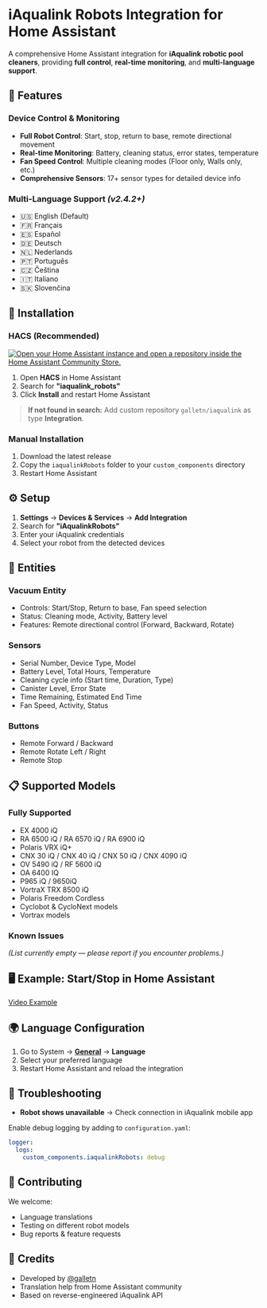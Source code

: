 # iAqualink Robots Integration for Home Assistant

A comprehensive Home Assistant integration for **iAqualink robotic pool cleaners**, providing **full control**, **real-time monitoring**, and **multi-language support**.

## 🌟 Features

### Device Control & Monitoring

* **Full Robot Control**: Start, stop, return to base, remote directional movement
* **Real-time Monitoring**: Battery, cleaning status, error states, temperature
* **Fan Speed Control**: Multiple cleaning modes (Floor only, Walls only, etc.)
* **Comprehensive Sensors**: 17+ sensor types for detailed device info

### Multi-Language Support *(v2.4.2+)*

* 🇺🇸 English (Default)
* 🇫🇷 Français
* 🇪🇸 Español
* 🇩🇪 Deutsch
* 🇳🇱 Nederlands
* 🇵🇹 Português
* 🇨🇿 Čeština
* 🇮🇹 Italiano
* 🇸🇰 Slovenčina

## 🚀 Installation

### HACS (Recommended)

[![Open your Home Assistant instance and open a repository inside the Home Assistant Community Store.](https://my.home-assistant.io/badges/hacs_repository.svg)](https://my.home-assistant.io/redirect/hacs_repository/?owner=galletn&repository=iaqualink&category=integration)

1. Open **HACS** in Home Assistant
2. Search for **"iaqualink_robots"**
3. Click **Install** and restart Home Assistant

> **If not found in search:** Add custom repository `galletn/iaqualink` as type **Integration**.

### Manual Installation

1. Download the latest release
2. Copy the `iaqualinkRobots` folder to your `custom_components` directory
3. Restart Home Assistant

## ⚙️ Setup

1. **Settings** → **Devices & Services** → **Add Integration**
2. Search for **"iAqualinkRobots"**
3. Enter your iAqualink credentials
4. Select your robot from the detected devices

## 📱 Entities

### Vacuum Entity

* Controls: Start/Stop, Return to base, Fan speed selection
* Status: Cleaning mode, Activity, Battery level
* Features: Remote directional control (Forward, Backward, Rotate)

### Sensors

* Serial Number, Device Type, Model
* Battery Level, Total Hours, Temperature
* Cleaning cycle info (Start time, Duration, Type)
* Canister Level, Error State
* Time Remaining, Estimated End Time
* Fan Speed, Activity, Status

### Buttons

* Remote Forward / Backward
* Remote Rotate Left / Right
* Remote Stop

## 📋 Supported Models

### Fully Supported

* EX 4000 iQ
* RA 6500 iQ / RA 6570 iQ / RA 6900 iQ
* Polaris VRX iQ+
* CNX 30 iQ / CNX 40 iQ / CNX 50 iQ / CNX 4090 iQ
* OV 5490 iQ / RF 5600 iQ
* OA 6400 IQ
* P965 iQ / 9650iQ
* VortraX TRX 8500 iQ
* Polaris Freedom Cordless
* Cyclobot & CycloNext models
* Vortrax models

### Known Issues

*(List currently empty — please report if you encounter problems.)*

## 🖥️ Example: Start/Stop in Home Assistant

[Video Example](https://github.com/user-attachments/assets/0390dc52-5c24-455a-b5ae-6e725579ce71)

## 🌍 Language Configuration

1. Go to System → **[General](https://my.home-assistant.io/redirect/general/)** → **Language**
2. Select your preferred language
3. Restart Home Assistant and reload the integration

## 🔧 Troubleshooting

* **Robot shows unavailable** → Check connection in iAqualink mobile app

Enable debug logging by adding to `configuration.yaml`:

```yaml
logger:
  logs:
    custom_components.iaqualinkRobots: debug
```

## 🤝 Contributing

We welcome:

* Language translations
* Testing on different robot models
* Bug reports & feature requests

## 🙏 Credits

* Developed by [@galletn](https://github.com/galletn)
* Translation help from Home Assistant community
* Based on reverse-engineered iAqualink API
